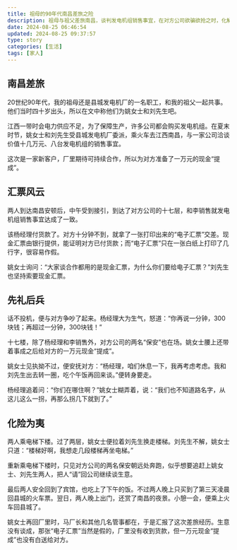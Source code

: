 ```yaml
---
title: 祖母的90年代南昌差旅之险
description: 祖母与祖父差旅南昌，谈判发电机组销售事宜，在对方公司欲骗欲抢之时，化解危机并挽回损失。
date: 2024-08-25 06:46:54
updated: 2024-08-25 09:37:57
type: story
categories: [生活]
tags: [家人]
---
```


## 南昌差旅

20世纪90年代，我的祖母还是县城发电机厂的一名职工，和我的祖父一起共事。他们当时四十岁出头，所以在文中称他们为姚女士和刘先生吧。

江西一带时会电力供应不足，为了保障生产，许多公司都会购买发电机组。在夏末时节，姚女士和刘先生受县城发电机厂委派，乘火车去江西南昌，与一家公司洽谈价值十几万元、八台发电机组的销售事宜。

这次是一家新客户，厂里期待可持续合作，所以为对方准备了一万元的现金“提成”。

## 汇票风云

两人到达南昌安顿后，中午受到接引，到达了对方公司的十七层，和李销售就发电机组销售事宜达成了一致。

该杨经理付货款了。对方十分钟不到，就拿了一张打印出来的“电子汇票”交差。现金汇票由银行提供，能证明对方已付货款；而“电子汇票”只在一张白纸上打印了几行字，很容易作假。

姚女士询问：“大家谈合作都用的是现金汇票，为什么你们要给电子汇票？”刘先生也坚持索要现金汇票。

## 先礼后兵

话不投机，便与对方争吵了起来。杨经理大为生气，怒道：“你再说一分钟，300块钱；再超过一分钟，300块钱！”

十七楼，除了杨经理和李销售外，对方公司的两名“保安”也在场。姚女士腰上还带着事成之后给对方的一万元现金“提成”。

姚女士见执拗不过，便安抚对方：“杨经理，咱们休息一下，我再考虑考虑。我和刘先生出去转一圈，吃个午饭再回来谈。”便转身要走。

杨经理追着问：“你们在哪住啊？”姚女士糊弄着，说：“我们也不知道路名字，从这儿这么一拐，再那么拐几下就到了。”

## 化险为夷

两人乘电梯下楼。过了两层，姚女士便拉着刘先生换走楼梯。刘先生不解，姚女士只道：“楼梯好啊，我想走几段楼梯再坐电梯。”

重新乘电梯下楼时，只见对方公司的两名保安朝远处奔跑，似乎想要追赶上姚女士、刘先生两人，把人“请”回公司继续谈生意。

最后两人安全回到了宾馆，也吃上了下午的饭。不过两人晚上只买到了第三天凌晨回县城的火车票。翌日，两人晚上出门，还赏了南昌的夜景。小憩一会，便乘上火车回县城了。

姚女士再回厂里时，马厂长和其他几名管事都在，于是汇报了这次差旅经历。生意没有谈成，那张“电子汇票”当然是假的，厂里没有收到货款，但一万元现金“提成”也没有白送给对方。
